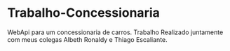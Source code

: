 # Trabalho-Concessionaria
WebApi para um concessionaria de carros.
Trabalho Realizado juntamente com meus colegas Albeth Ronaldy e Thiago Escaliante.
